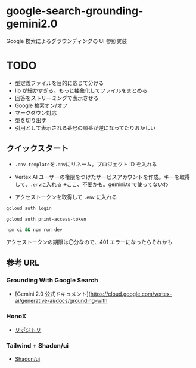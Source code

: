 # google-search-grounding-gemini2.0

Google 検索によるグラウンディングの UI 参照実装

# TODO

- 型定義ファイルを目的に応じて分ける
- lib が細かすぎる。もっと抽象化してファイルをまとめる
- 回答をストリーミングで表示させる
- Google 検索オン/オフ
- マークダウン対応
- 型を切り出す
- 引用として表示される番号の順番が逆になってたりおかしい

## クイックスタート

- `.env.template`を`.env`にリネーム。プロジェクト ID を入れる

- Vertex AI ユーザーの権限をつけたサービスアカウントを作成。キーを取得して、`.env`に入れる
  ※ここ、不要かも。gemini.ts で使ってないわ

- アクセストークンを取得して `.env` に入れる

```sh
gcloud auth login
```

```sh
gcloud auth print-access-token
```

```sh
npm ci && npm run dev
```

アクセストークンの期限は〇分なので、401 エラーになったらそれかも

## 参考 URL

### Grounding With Google Search

- [Gemini 2.0 公式ドキュメント](https://cloud.google.com/vertex-ai/generative-ai/docs/grounding-with

### HonoX

- [リポジトリ](https://github.com/honojs/honox)

### Tailwind + Shadcn/ui

- [Shadcn/ui](https://ui.shadcn.com/docs/tailwind-v4)
